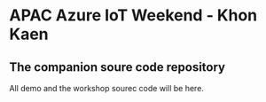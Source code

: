 # APAC Azure IoT Weekend - Khon Kaen
## The companion soure code repository

All demo and the workshop sourec code will be here.